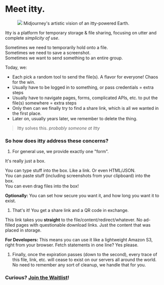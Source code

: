 <script>
  export let data
  import earth from '$lib/assets/earth-art.png'

  // let { quote } = data
</script>

# Meet <span class="accent">it<strike>t</strike>y</span>.

<figure id="earth" class="float-right">
  <img src={earth} class="right" />
  <caption>Midjourney's artistic vision of 
  an itty-powered Earth.</caption>
</figure>

Itty is a platform for temporary storage & file sharing, focusing on utter and complete _simplicity of use_.


Sometimes we need to temporarily hold onto a file.  
Sometimes we need to save a screenshot.  
Sometimes we want to send something to an entire group.  

Today, we:

- Each pick a random tool to send the file(s).  A flavor for everyone!  Chaos for the win.
- Usually have to be logged in to something, or pass credentials = extra steps
- Usually have to navigate pages, forms, complicated APIs, etc. to put the file(s) somewhere = extra steps
- Only then can we finally try to find a share link, which is all we wanted in the first place.
- Later on, usually years later, we remember to delete the thing.

> Itty solves this. 
<cite>probably someone at Itty</cite>

### So how does itty address these concerns?

1. For general use, we provide exactly one "form".

  It's really just a box.

  You can type stuff into the box.  Like a link.  Or even HTML/JSON.  
  You can paste stuff (including screenshots from your clipboard) into the box.  
  You can even drag files into the box!

  **Optionally:** You can set how secure you want it, and how long you want it to exist.

1. That's it!  You get a share link and a QR code in exchange.  

  This link takes you **straight** to the file/content/redirect/whatever.  No ad-filled pages with questionable download links.  Just the content that was placed in storage.  

  **For Developers:** This means you can use it like a lightweight Amazon S3, right from your browser.  Fetch statements in one line?  Yes please.

1. Finally, once the expiration passes (down to the second), every trace of this file, link, etc. will cease to exist 
  on our servers all around the world.  No need to remember any sort of cleanup, we handle that for you.

### Curious? <a href="/waitlist">Join the Waitlist</a>!

<!-- STYLES -->
<style lang="scss">
  h2 {
    margin-top: -0.8em;
    margin-bottom: 1em;
  }

  :global


  #earth {
    max-width: clamp(10em, 60vw, 30em);
    margin-right: -3em;
    margin-left: 0;

    caption {
      margin-top: -1em;
    }

    img {
      opacity: 0.85;
      z-index: -1;
      margin-top: -5rem;
      transition: opacity 1s ease;
    }

    &:hover {
      img {
        opacity: 1;
      }
    }

    @media (prefers-color-scheme: dark) {
      img {
        filter: invert(0.95);
      }
    }
  }

  @media screen and (max-width: 35em) {
    #earth {
      position: fixed;
      max-width: inherit;
      left: -5em;
      right: -20em;
      top: 0;
      z-index: -1;
      opacity: 0.1;

      caption {
        display: none;
      }
    }      
  }
</style>

